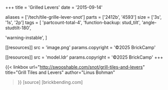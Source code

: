 +++
title = 'Grilled Levers'
date  = '2015-09-14'

aliases = ['/tech/tile-grille-lever-snot']
parts = ['2412b', '4593']
size  = ['3s', '1s', '2p']
tags  = [
  'partcount-total-4',
  'function-backup: stud_tilt',
  'angle-studtilt-180',

  'warning-instable',
]

[[resources]]
src              = 'image.png'
params.copyright = '©2025 BrickCamp'

[[resources]]
src              = 'model.ldr'
params.copyright = '©2025 BrickCamp'
+++

{{< linkbox
    url="http://swooshable.com/snot/grill-tiles-and-levers"
    title="Grill Tiles and Levers"
    author="Linus Bohman"
>}}
  [source] [brickbending.com]
